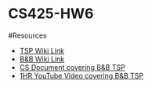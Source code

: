 # CS425-HW6

#Resources
* [TSP Wiki Link](https://simple.wikipedia.org/wiki/Travelling_salesman_problem)
* [B&B Wiki Link](https://en.wikipedia.org/wiki/Branch_and_bound)
* [CS Document covering B&B TSP](http://cs.indstate.edu/cpothineni/alg.pdf)
* [1HR YouTube Video covering B&B TSP](https://www.youtube.com/watch?v=nN4K8xA8ShM)
